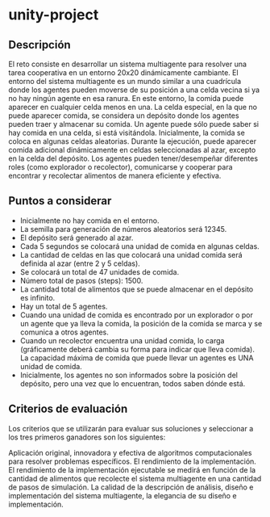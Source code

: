 # unity-project

## Descripción
El reto consiste en desarrollar un sistema multiagente para resolver una tarea cooperativa en un entorno 20x20 dinámicamente cambiante. El entorno del sistema multiagente es un mundo similar a una cuadrícula donde los agentes pueden moverse de su posición a una celda vecina si ya no hay ningún agente en esa ranura. En este entorno, la comida puede aparecer en cualquier celda menos en una. La celda especial, en la que no puede aparecer comida, se considera un depósito donde los agentes pueden traer y almacenar su comida. Un agente puede sólo puede saber si hay comida en una celda, si está visitándola. Inicialmente, la comida se coloca en algunas celdas aleatorias. Durante la ejecución, puede aparecer comida adicional dinámicamente en celdas seleccionadas al azar, excepto en la celda del depósito. Los agentes pueden tener/desempeñar diferentes roles (como explorador o recolector), comunicarse y cooperar para encontrar y recolectar alimentos de manera eficiente y efectiva.

## Puntos a considerar
- Inicialmente no hay comida en el entorno.
- La semilla para generación de números aleatorios será 12345.
- El depósito será generado al azar.
- Cada 5 segundos se colocará una unidad de comida en algunas celdas.
- La cantidad de celdas en las que colocará una unidad comida será definida al azar (entre 2 y 5 celdas).
- Se colocará un total de 47 unidades de comida.
- Número total de pasos (steps): 1500.
- La cantidad total de alimentos que se puede almacenar en el depósito es infinito.
- Hay un total de 5 agentes.
- Cuando una unidad de comida es encontrado por un explorador o por un agente que ya lleva la comida, la posición de la comida se marca y se comunica a otros agentes.
- Cuando un recolector encuentra una unidad comida, lo carga (gráficamente deberá cambia su forma para indicar que lleva comida). La capacidad máxima de comida que puede llevar un agentes es UNA unidad de comida.
- Inicialmente, los agentes no son informados sobre la posición del depósito, pero una vez que lo encuentran, todos saben dónde está.

## Criterios de evaluación
Los criterios que se utilizarán para evaluar sus soluciones y seleccionar a los tres primeros ganadores son los siguientes:

Aplicación original, innovadora y efectiva de algoritmos computacionales para resolver problemas específicos.
El rendimiento de la implementación. El rendimiento de la implementación ejecutable se medirá en función de la cantidad de alimentos que recolecte el sistema multiagente en una cantidad de pasos de simulación.
La calidad de la descripción de análisis, diseño e implementación del sistema multiagente, la elegancia de su diseño e implementación.